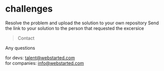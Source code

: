 # challenges

Resolve the problem and upload the solution to your own repository
Send the link to your solution to the person that requested the excersice



>Contact

Any questions  

for devs: talent@webstarted.com  
for companies: info@webstarted.com
